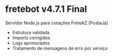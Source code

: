 # fretebot v4.7.1 Final
Servidor Node.js para cotações FreteAZ (PostaJá)
- Estrutura validada
- Imports corrigidos
- Logs aprimorados
- Tratamento de mensagens de erro por serviço
